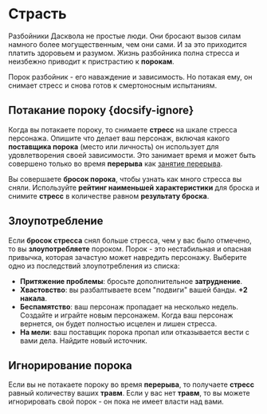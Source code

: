 # Страсть

Разбойники Дасквола не простые люди. Они бросают вызов силам намного более могущественным, чем они сами. И за это приходится платить здоровьем и разумом. Жизнь разбойника полна стресса и неизбежно приводит к пристрастию к **порокам**.

Порок разбойник - его наваждение и зависимость. Но потакая ему, он снимает стресс и снова готов к смертоносным испытаниям.

## Потакание пороку {docsify-ignore}

Когда вы потакаете пороку, то снимаете **стресс** на шкале стресса персонажа. Опишите что делает ваш персонаж, включая какого **поставщика порока** (место или личность) он использует для удовлетворения своей зависимости. Это занимает время и может быть совершено только во время **перерыва** как [занятие перерыва](downtime-activities).

Вы совершаете **бросок порока**, чтобы узнать как много стресса вы сняли. Используйте **рейтинг наименьшей характеристики** для броска и снимите **стресс** в количестве равном **результату броска**.

## Злоупотребление

Если **бросок стресса** снял больше стресса, чем у вас было отмечено, то вы **злоупотребляете** пороком. Порок - это нестабильная и опасная привычка, которая зачастую может навредить персонажу. Выберите одно из последствий злоупотребления из списка:

- **Притяжение проблемы**: бросьте дополнительное **затруднение**.
- **Хвастовство**: вы разбалтываете всем "подвиги" вашей банды. **+2 накала**.
- **Беспамятство**: ваш персонаж пропадает на несколько недель. Создайте и играйте новым персонажем. Когда ваш персонаж вернется, он будет полностью исцелен и лишен стресса.
- **На мели**: ваш поставщик порока пропал или отказывается вести с вами дела. Найдите новый источник.

## Игнорирование порока

Если вы не потакаете пороку во время **перерыва**, то получаете **стресс** равный количеству ваших **травм**. Если у вас нет **травм**, то вы можете игнорировать свой порок - он пока не имеет власти над вами.
